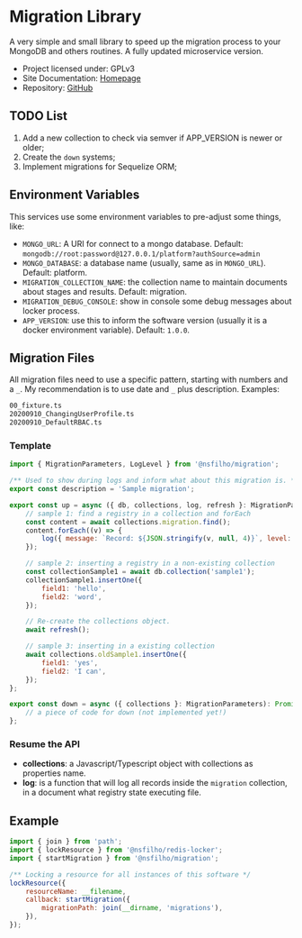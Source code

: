 # Migration Library

A very simple and small library to speed up the migration process to your MongoDB and
others routines. A fully updated microservice version.

-   Project licensed under: GPLv3
-   Site Documentation: [Homepage](https://nsfilho.github.io/migration/index.html)
-   Repository: [GitHub](https://github.com/nsfilho/migration.git)

## TODO List

1. Add a new collection to check via semver if APP_VERSION is newer or older;
2. Create the `down` systems;
3. Implement migrations for Sequelize ORM;

## Environment Variables

This services use some environment variables to pre-adjust some things, like:

-   `MONGO_URL`: A URI for connect to a mongo database. Default: `mongodb://root:password@127.0.0.1/platform?authSource=admin`
-   `MONGO_DATABASE`: a database name (usually, same as in `MONGO_URL`). Default: platform.
-   `MIGRATION_COLLECTION_NAME`: the collection name to maintain documents about stages and results. Default: migration.
-   `MIGRATION_DEBUG_CONSOLE`: show in console some debug messages about locker process.
-   `APP_VERSION`: use this to inform the software version (usually it is a docker environment variable). Default: `1.0.0`.

## Migration Files

All migration files need to use a specific pattern, starting with numbers and a `_`. My recommendation is to use date and `_` plus description. Examples:

```txt
00_fixture.ts
20200910_ChangingUserProfile.ts
20200910_DefaultRBAC.ts
```

### Template

```javascript
import { MigrationParameters, LogLevel } from '@nsfilho/migration';

/** Used to show during logs and inform what about this migration is. */
export const description = 'Sample migration';

export const up = async ({ db, collections, log, refresh }: MigrationParameters): Promise<void> => {
    // sample 1: find a registry in a collection and forEach
    const content = await collections.migration.find();
    content.forEach((v) => {
        log({ message: `Record: ${JSON.stringify(v, null, 4)}`, level: LogLevel.normal });
    });

    // sample 2: inserting a registry in a non-existing collection
    const collectionSample1 = await db.collection('sample1');
    collectionSample1.insertOne({
        field1: 'hello',
        field2: 'word',
    });

    // Re-create the collections object.
    await refresh();

    // sample 3: inserting in a existing collection
    await collections.oldSample1.insertOne({
        field1: 'yes',
        field2: 'I can',
    });
};

export const down = async ({ collections }: MigrationParameters): Promise<void> => {
    // a piece of code for down (not implemented yet!)
};
```

### Resume the API

-   **collections**: a Javascript/Typescript object with collections as properties name.
-   **log**: is a function that will log all records inside the `migration` collection, in a document what registry state executing file.

## Example

```javascript
import { join } from 'path';
import { lockResource } from '@nsfilho/redis-locker';
import { startMigration } from '@nsfilho/migration';

/** Locking a resource for all instances of this software */
lockResource({
    resourceName: __filename,
    callback: startMigration({
        migrationPath: join(__dirname, 'migrations'),
    }),
});
```
